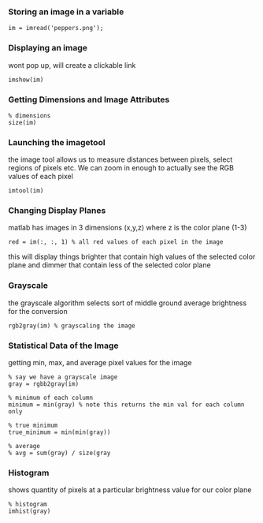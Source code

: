 ### Storing an image in a variable
```
im = imread('peppers.png'); 
```
### Displaying an image 
wont pop up, will create a clickable link 
```
imshow(im)
```
### Getting Dimensions and Image Attributes
```
% dimensions 
size(im) 
```
### Launching the imagetool
the image tool allows us to measure distances between pixels, select regions of pixels etc. We can zoom in enough to actually see the RGB values of each pixel
```
imtool(im) 
```
### Changing Display Planes 
matlab has images in 3 dimensions (x,y,z) where z is the color plane (1-3)
```
red = im(:, :, 1) % all red values of each pixel in the image
```
this will display things brighter that contain high values of the selected color plane and dimmer that contain less of the selected color plane 

### Grayscale 
the grayscale algorithm selects sort of middle ground average brightness for the conversion
```
rgb2gray(im) % grayscaling the image 
```
### Statistical Data of the Image 
getting min, max, and average pixel values for the image 
```
% say we have a grayscale image
gray = rgbb2gray(im)

% minimum of each column
minimum = min(gray) % note this returns the min val for each column only

% true minimum
true_minimum = min(min(gray)) 

% average 
% avg = sum(gray) / size(gray
```
### Histogram
shows quantity of pixels at a particular brightness value for our color plane 
```
% histogram 
imhist(gray)

```
